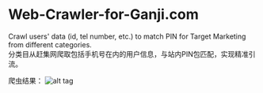 # Web-Crawler-for-Ganji.com
Crawl users' data (id, tel number, etc.) to match PIN for Target Marketing from different categories.  
分类目从赶集网爬取包括手机号在内的用户信息，与站内PIN包匹配，实现精准引流。

爬虫结果：
![alt tag](https://user-images.githubusercontent.com/20656587/43570362-b635f31a-966c-11e8-98b1-e7a5dd127929.png "Description goes here")

